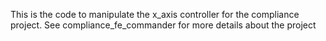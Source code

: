 
This is the code to manipulate the x_axis controller for the 
compliance project. See compliance_fe_commander for more
details about the project

